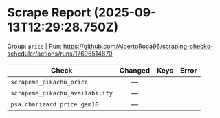 # Scrape Report (2025-09-13T12:29:28.750Z)

Group: `price`  |  Run: https://github.com/AlbertoRoca96/scraping-checks-scheduler/actions/runs/17696514870

| Check | Changed | Keys | Error |
|---|:---:|:--|:--|
| `scrapeme_pikachu_price` | — |  |  |
| `scrapeme_pikachu_availability` | — |  |  |
| `psa_charizard_price_gem10` | — |  |  |
